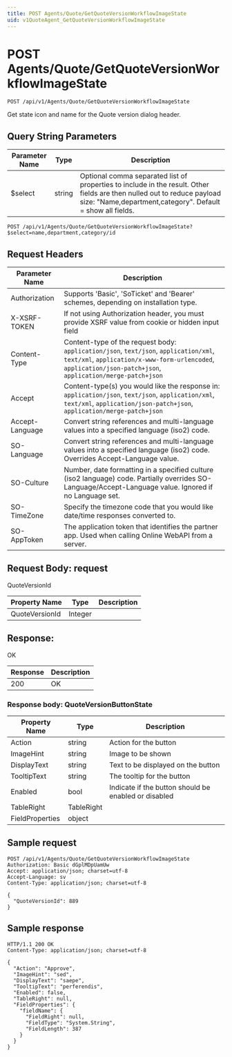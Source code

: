 ```yaml
---
title: POST Agents/Quote/GetQuoteVersionWorkflowImageState
uid: v1QuoteAgent_GetQuoteVersionWorkflowImageState
---
```


# POST Agents/Quote/GetQuoteVersionWorkflowImageState

```http
POST /api/v1/Agents/Quote/GetQuoteVersionWorkflowImageState
```

Get state icon and name for the Quote version dialog header.







## Query String Parameters

| Parameter Name | Type |  Description |
|----------------|------|--------------|
| $select | string |  Optional comma separated list of properties to include in the result. Other fields are then nulled out to reduce payload size: "Name,department,category". Default = show all fields. |

```http
POST /api/v1/Agents/Quote/GetQuoteVersionWorkflowImageState?$select=name,department,category/id
```


## Request Headers

| Parameter Name | Description |
|----------------|-------------|
| Authorization  | Supports 'Basic', 'SoTicket' and 'Bearer' schemes, depending on installation type. |
| X-XSRF-TOKEN   | If not using Authorization header, you must provide XSRF value from cookie or hidden input field |
| Content-Type | Content-type of the request body: `application/json`, `text/json`, `application/xml`, `text/xml`, `application/x-www-form-urlencoded`, `application/json-patch+json`, `application/merge-patch+json` |
| Accept         | Content-type(s) you would like the response in: `application/json`, `text/json`, `application/xml`, `text/xml`, `application/json-patch+json`, `application/merge-patch+json` |
| Accept-Language | Convert string references and multi-language values into a specified language (iso2) code. |
| SO-Language | Convert string references and multi-language values into a specified language (iso2) code. Overrides Accept-Language value. |
| SO-Culture | Number, date formatting in a specified culture (iso2 language) code. Partially overrides SO-Language/Accept-Language value. Ignored if no Language set. |
| SO-TimeZone | Specify the timezone code that you would like date/time responses converted to. |
| SO-AppToken | The application token that identifies the partner app. Used when calling Online WebAPI from a server. |

## Request Body: request 

QuoteVersionId 

| Property Name | Type |  Description |
|----------------|------|--------------|
| QuoteVersionId | Integer |  |

## Response:

OK

| Response | Description |
|----------------|-------------|
| 200 | OK |

### Response body: QuoteVersionButtonState

| Property Name | Type |  Description |
|----------------|------|--------------|
| Action | string | Action for the button |
| ImageHint | string | Image to be shown |
| DisplayText | string | Text to be displayed on the button |
| TooltipText | string | The tooltip for the button |
| Enabled | bool | Indicate if the button should be enabled or disabled |
| TableRight | TableRight |  |
| FieldProperties | object |  |

## Sample request

```http!
POST /api/v1/Agents/Quote/GetQuoteVersionWorkflowImageState
Authorization: Basic dGplMDpUamUw
Accept: application/json; charset=utf-8
Accept-Language: sv
Content-Type: application/json; charset=utf-8

{
  "QuoteVersionId": 889
}
```

## Sample response

```http_
HTTP/1.1 200 OK
Content-Type: application/json; charset=utf-8

{
  "Action": "Approve",
  "ImageHint": "sed",
  "DisplayText": "saepe",
  "TooltipText": "perferendis",
  "Enabled": false,
  "TableRight": null,
  "FieldProperties": {
    "fieldName": {
      "FieldRight": null,
      "FieldType": "System.String",
      "FieldLength": 387
    }
  }
}
```
